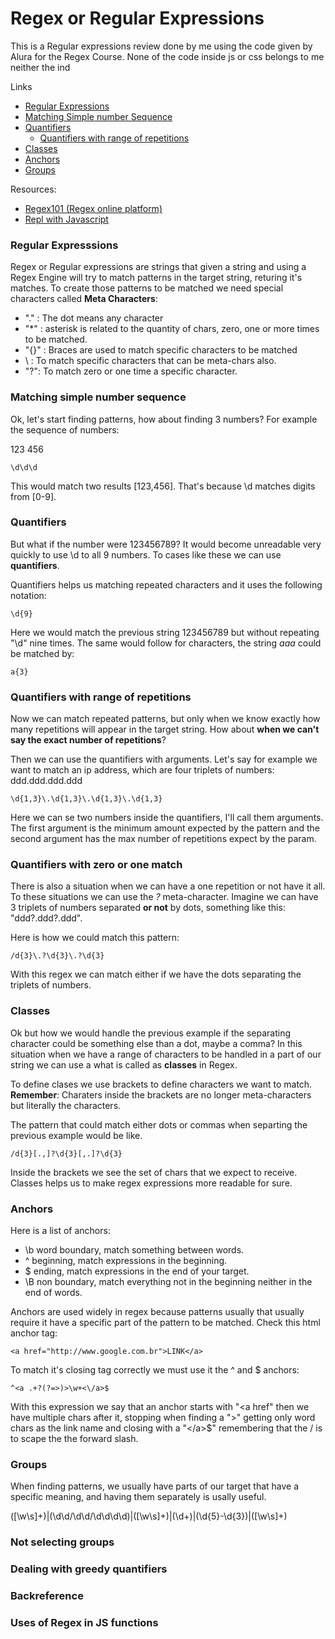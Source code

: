 # Regex or Regular Expressions
This is a Regular expressions review done by me using the code given by Alura for the Regex Course. None of the code inside js or css belongs to me neither the ind

Links

- [Regular Expressions](#regular-expressions)
- [Matching Simple number Sequence](#matching-simple-number)
- [Quantifiers](#quantifiers)
  - [Quantifiers with range of repetitions](#quantifiers-with-range-of-repetitions)
- [Classes](#classes)
- [Anchors](#anchors)
- [Groups](#groups)

Resources:
- <a href="https://regex101.com/">Regex101 (Regex online platform)</a>
- <a href="http://repl.it/languages/javascript">Repl with Javascript</a>

### Regular Expresssions

Regex or Regular expressions are strings that given a string and using a Regex Engine will try to match patterns in the target string, returing it's matches.
To create those patterns to be matched we need special characters called <strong>Meta Characters</strong>:

- "." : The dot means any character
- "*" : asterisk is related to the quantity of chars, zero, one or more times to be matched.
- "{}" : Braces are used to match specific characters to be matched
- \ : To match specific characters that can be meta-chars also.
- "?": To match zero or one time a specific character.

### Matching simple number sequence

Ok, let's start finding patterns, how about finding 3 numbers? For example the sequence of numbers: <p>123 456</p>

```
\d\d\d
```
This would match two results [123,456]. That's because \d matches digits from [0-9].


### Quantifiers
But what if the number were 123456789?
It would become unreadable very quickly to use \d to all 9 numbers. To cases like these we can use <strong>quantifiers</strong>.
<p>Quantifiers helps us matching repeated characters and it uses the following notation:</p>

```
\d{9}
```
Here we would match the previous string 123456789 but without repeating "\d" nine times. The same would follow for characters, the string <i>aaa</i> could be matched by:

```
a{3}
```

### Quantifiers with range of repetitions

Now we can match repeated patterns, but only when we know exactly how many repetitions will appear in the target string. How about <strong>when we can't say the exact number of repetitions</strong>?
<p>Then we can use the quantifiers with arguments. Let's say for example we want to match an ip address, which are four triplets of numbers: ddd.ddd.ddd.ddd</p>

```
\d{1,3}\.\d{1,3}\.\d{1,3}\.\d{1,3}
```
Here we can se two numbers inside the quantifiers, I'll call them arguments.
The first argument is the minimum amount expected by the pattern and the second argument has the max number of repetitions expect by the param.

### Quantifiers with zero or one match
There is also a situation when we can have a one repetition or not have it all. To these situations we can use the <i>?</i> meta-character.
Imagine we can have 3 triplets of numbers separated <strong>or not</strong> by dots, something like this: "ddd?.ddd?.ddd".
<p>Here is how we could match this pattern:</p>

```
/d{3}\.?\d{3}\.?\d{3}
```

<p>With this regex we can match either if we have the dots separating the triplets of numbers.</p>

### Classes

Ok but how we would handle the previous example if the separating character could be something else than a dot, maybe a comma?
In this situation when we have a range of characters to be handled in a part of our string we can use a what is called as <strong>classes</strong> in Regex.
<p>To define clases we use brackets to define characters we want to match. <strong>Remember</strong>: Charaters inside the brackets are no longer meta-characters but literally the characters.
<p>The pattern that could match either dots or commas when separting the previous example would be like.</p>

```
/d{3}[.,]?\d{3}[,.]?\d{3}
```

Inside the brackets we see the set of chars that we expect to receive. Classes helps us to make regex expressions more readable for sure.

### Anchors 
Here is a list of anchors: 

- \b word boundary, match something between words.
- ^ beginning, match expressions in the beginning.
- $ ending, match expressions in the end of your target.
- \B non boundary, match everything not in the beginning neither in the end of words.

Anchors are used widely in regex because patterns usually that usually require it have a specific part of the pattern to be matched. Check this html anchor tag:

```
<a href="http://www.google.com.br">LINK</a>
```

To match it's closing tag correctly we must use it the ^ and $ anchors:

```
^<a .+?(?=>)>\w+<\/a>$
```
With this expression we say that an anchor starts with "<a href" then we have multiple chars after it, stopping when finding a ">" getting only word chars as the link name and closing with a "<\/a>$" remembering that the \/ is to scape the the forward slash.

### Groups
When finding patterns, we usually have parts of our target that have a specific meaning, and having them separately is usally useful.

([\w\s]+)\|(\d\d\/\d\d\/\d\d\d\d)\|([\w\s]+)\|(\d+)\|(\d{5}-\d{3})\|([\w\s]+)

### Not selecting groups

### Dealing with greedy quantifiers

### Backreference

### Uses of Regex in JS functions